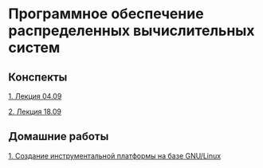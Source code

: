 # Программное обеспечение распределенных вычислительных систем

## Конспекты

[1. Лекция 04.09](lectures/lecture-1.md)

[2. Лекция 18.09](lectures/lecture-2.md)

## Домашние работы

[1. Создание инструментальной платформы на базе GNU/Linux](homeworks/homework-1.md)

